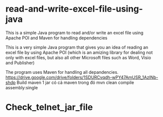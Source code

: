 # read-and-write-excel-file-using-java
This is a simple Java program to read and/or write an excel file using Apache POI and Maven for handling dependencies

This is a very simple Java program that gives you an idea of reading an excel file by using Apache POI (which is an amizing library for dealing not only with excel files, but also all other Microsoft files such as Word, Visio and Publisher)

The program uses Maven for handling all depandencies.
https://drive.google.com/drive/folders/1SDURCvqdh-wPY47AmUSR_1AzINb-shdp
Build maven 1 jar  có cả maven trong đó
mvn clean compile assembly:single
# Check_telnet_jar_file
